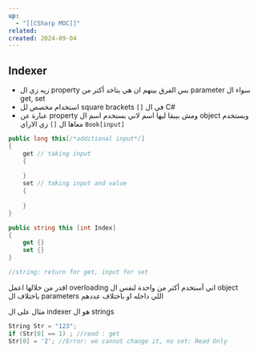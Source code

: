 ```yaml
---
up:
  - "[[CSharp MOC]]"
related: 
created: 2024-09-04
---
```


## Indexer
- زيه زي ال property بس الفرق بينهم ان هي بتاخد أكتر من parameter سواء ال get, set
- استخدام مخصص لل square brackets `[]`  في ال C#
- عبارة عن property ومش بيبقا ليها اسم لاني بستخدم اسم ال object وبستخدم معاها ال `[]` زي الاراي `Book[input]`
```cs
public long this[/*additional input*/]
{
	get // taking input
	{
		
	}
	set // taking input and value
	{
	
	}
}

public string this [int Index]
{
	get {}
	set {}
}

//string: return for get, input for set
```
اقدر من خلالها اعمل overloading اني أستخدم أكتر من واحدة لنفس ال object باختلاف ال parameters اللي داخله او باختلاف عددهم

مثال على ال indexer هو ال strings 
```cs
String Str = "123";
if (Str[0] == 1) ; //read : get
Str[0] = '2'; //Error: we cannot change it, no set: Read Only
```